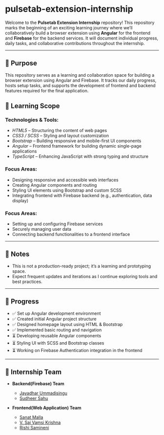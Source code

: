 # pulsetab-extension-internship

Welcome to the **Pulsetab Extension Internship** repository! This repository marks the beginning of an exciting learning journey where we’ll collaboratively build a browser extension using **Angular** for the frontend and **Firebase** for the backend services. It will document individual progress, daily tasks, and collaborative contributions throughout the internship.

---

## 🚀 Purpose

This repository serves as a learning and collaboration space for building a browser extension using Angular and Firebase. It tracks our daily progress, hosts setup tasks, and supports the development of frontend and backend features required for the final application.


## 🧠 Learning Scope

### Technologies & Tools:

- *HTML5* – Structuring the content of web pages
- *CSS3 / SCSS* – Styling and layout customization
- *Bootstrap* – Building responsive and mobile-first UI components
- *Angular* – Frontend framework for building dynamic single-page applications
- *TypeScript* – Enhancing JavaScript with strong typing and structure

### Focus Areas:

- Designing responsive and accessible web interfaces
- Creating Angular components and routing
- Styling UI elements using Bootstrap and custom SCSS
- Integrating frontend with Firebase backend (e.g., authentication, data display)


### Focus Areas:
- Setting up and configuring Firebase services
- Securely managing user data
- Connecting backend functionalities to a frontend interface

---

## 📌 Notes
- This is not a production-ready project; it’s a learning and prototyping space.
- Expect frequent updates and iterations as I continue exploring tools and best practices.

---

## 📍 Progress

- ✅ Set up Angular development environment
- ✅ Created initial Angular project structure
- ✅ Designed homepage layout using HTML & Bootstrap
- ✅ Implemented basic routing and navigation
- ⏳ Developing reusable Angular components
- ⏳ Styling UI with SCSS and Bootstrap classes
- ⏳ Working on Firebase Authentication integration in the frontend

---

## 👥 Internship Team


- **Backend(Firebase) Team**
  - [Jayadhar Ummadisingu](https://github.com/U-Jayadhar)
  - [Sudheer Sahu](https://github.com/SUDHEERSAHU-123)

- **Frontend(Web Application) Team**
  - [Sanat Malla](https://github.com/Sanat1314)
  - [V. Sai Vamsi Krishna](https://github.com/vs-vamsi-krishna)
  - [Rishi Samineni](https://github.com/RishiSamineni)
